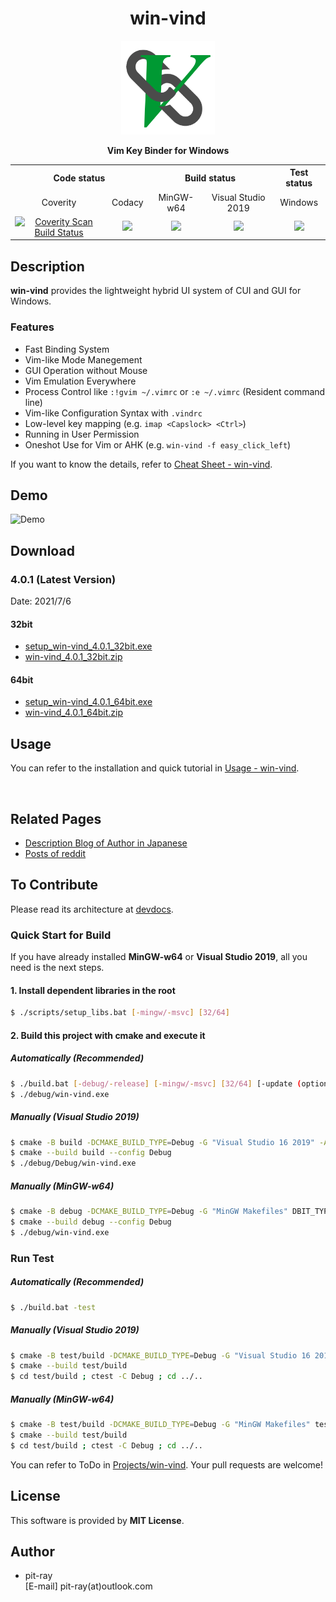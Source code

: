 <h1 align="center">win-vind</h1>

<p align="center">
  <img src="https://github.com/pit-ray/pit-ray.github.io/blob/master/win-vind/imgs/win-vind-icon.png?raw=true" width="150" height="150" />
  <p align="center"><b>Vim Key Binder for Windows</b></p>  
</p>  

<table align="center">
    <tr>
        <th colspan="2">Code status</th>
        <th colspan="2">Build status</th>
        <th colspan="2">Test status</th>
    </tr>
    <tr align="center">
        <td>Coverity</td>
        <td>Codacy</td>
        <td>MinGW-w64</td>
        <td>Visual Studio 2019</td>
        <td>Windows</td>
    </tr>
    <tr>
        <td align="center">
            <a href="https://scan.coverity.com/projects/pit-ray-win-vind"><img alt="Coverity Scan Build Status" src="https://scan.coverity.com/projects/22417/badge.svg"/></a>  
        </td>
        <td align="center">
            <a href="https://www.codacy.com/gh/pit-ray/win-vind/dashboard?utm_source=github.com&amp;utm_medium=referral&amp;utm_content=pit-ray/win-vind&amp;utm_campaign=Badge_Grade"><img src="https://app.codacy.com/project/badge/Grade/8f2e6f2826904efd82019f5888574327" /></a>
        </td>
        <td align="center">
            <a href="https://travis-ci.org/pit-ray/win-vind"><img src="https://travis-ci.org/pit-ray/win-vind.svg?branch=master" /></a>
        </td>
        <td align="center">
            <a href="https://github.com/pit-ray/win-vind/actions/workflows/msvc.yml"><img src="https://github.com/pit-ray/win-vind/actions/workflows/msvc.yml/badge.svg"></a>
        </td>
        <td align="center">
            <a href="https://github.com/pit-ray/win-vind/actions/workflows/test.yml"><img src="https://github.com/pit-ray/win-vind/actions/workflows/test.yml/badge.svg"></a>
        </td>
    </tr>
</table>
  

## Description
**win-vind** provides the lightweight hybrid UI system of CUI and GUI for Windows. 

### Features
- Fast Binding System
- Vim-like Mode Manegement
- GUI Operation without Mouse
- Vim Emulation Everywhere
- Process Control like `:!gvim ~/.vimrc` or `:e ~/.vimrc` (Resident command line)
- Vim-like Configuration Syntax with `.vindrc`
- Low-level key mapping (e.g. `imap <Capslock> <Ctrl>`)
- Running in User Permission
- Oneshot Use for Vim or AHK (e.g. `win-vind -f easy_click_left`)

If you want to know the details, refer to <a href="https://pit-ray.github.io/win-vind/cheat_sheet/">Cheat Sheet - win-vind</a>.  

## Demo

<img src="https://github.com/pit-ray/win-vind/blob/gh-pages/imgs/4xxdemo.gif?raw=true" title="Demo" >

<br>  

## Download
### 4.0.1 (Latest Version)  
Date: 2021/7/6  

#### 32bit  
- <a href="https://github.com/pit-ray/win-vind/releases/download/v4.0.1/setup_win-vind_4.0.1_32bit.exe.zip">setup_win-vind_4.0.1_32bit.exe</a>
- <a href="https://github.com/pit-ray/win-vind/releases/download/v4.0.1/win-vind_4.0.1_32bit.zip">win-vind_4.0.1_32bit.zip</a>  

#### 64bit  
- <a href="https://github.com/pit-ray/win-vind/releases/download/v4.0.1/setup_win-vind_4.0.1_64bit.exe.zip">setup_win-vind_4.0.1_64bit.exe</a>
- <a href="https://github.com/pit-ray/win-vind/releases/download/v4.0.1/win-vind_4.0.1_64bit.zip">win-vind_4.0.1_64bit.zip</a> 
  
## Usage
You can refer to the installation and quick tutorial in [Usage - win-vind](https://pit-ray.github.io/win-vind/usage/).  

<br>  
  
## Related Pages
- <a href="https://www.pit-ray.com/archive/category/win-vind">Description Blog of Author in Japanese</a>  
- <a href="https://www.reddit.com/user/pit-ray/posts/">Posts of reddit</a>  

## To Contribute

Please read its architecture at <a href="devdocs/README.md">devdocs</a>.  

### Quick Start for Build  
If you have already installed **MinGW-w64** or **Visual Studio 2019**, all you need is the next steps.  

#### 1. Install dependent libraries in the root
  ```bash  
  $ ./scripts/setup_libs.bat [-mingw/-msvc] [32/64]
  ```  

#### 2. Build this project with cmake and execute it

##### Automatically (Recommended)
  ```bash
  $ ./build.bat [-debug/-release] [-mingw/-msvc] [32/64] [-update (optional)]
  $ ./debug/win-vind.exe
  ```

##### Manually (Visual Studio 2019)
  ```bash
  $ cmake -B build -DCMAKE_BUILD_TYPE=Debug -G "Visual Studio 16 2019" -A x64 DBIT_TYPE=64 .
  $ cmake --build build --config Debug
  $ ./debug/Debug/win-vind.exe
  ```

##### Manually (MinGW-w64)
  ```bash
  $ cmake -B debug -DCMAKE_BUILD_TYPE=Debug -G "MinGW Makefiles" DBIT_TYPE=64 .
  $ cmake --build debug --config Debug
  $ ./debug/win-vind.exe
  ```

### Run Test 

##### Automatically (Recommended)
  ```bash
  $ ./build.bat -test
  ```

##### Manually (Visual Studio 2019)
  ```bash
  $ cmake -B test/build -DCMAKE_BUILD_TYPE=Debug -G "Visual Studio 16 2019" test
  $ cmake --build test/build
  $ cd test/build ; ctest -C Debug ; cd ../..
  ```

##### Manually (MinGW-w64)
  ```bash
  $ cmake -B test/build -DCMAKE_BUILD_TYPE=Debug -G "MinGW Makefiles" test
  $ cmake --build test/build
  $ cd test/build ; ctest -C Debug ; cd ../..
  ```

You can refer to ToDo in <a href="https://github.com/pit-ray/win-vind/projects/2">Projects/win-vind</a>. Your pull requests are welcome!

## License  

This software is provided by **MIT License**.  

## Author

- pit-ray  
[E-mail] pit-ray(at)outlook.com
